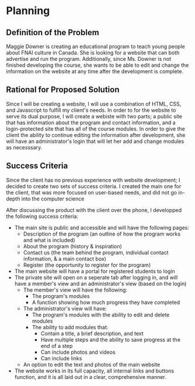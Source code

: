 Planning
==

Definition of the Problem
---
Maggie Downer is creating an educational program to teach young people about FNAI culture in Canada. She is looking for a website that can both advertise and run the program. Additionally, since Ms. Downer is not finished developing the course, she wants to be able to edit and change the information on the website at any time after the development is complete.

Rational for Proposed Solution
--
Since I will be creating a website, I will use a combination of HTML, CSS, and Javascript to fulfill my client's needs. In order to for the website to serve its dual purpose, I will create a webiste with two parts; a public site that has information about the program and contact information, and a login-protected site that has all of the course modules. In order to give the client the ability to continue editing the information after development, she will have an administrator's login that will let her add and change modules as necesssary. 

Success Criteria
--
Since the client has no previous experience with website development; I decided to create two sets of success criteria. I created the main one for the client, that was more focused on user-based needs, and did not go in-depth into the computer science 

After discussing the product with the client over the phone, I developped the following success criteria: 

* The main site is public and accessible and will have the following pages:
  * Description of the program (an outline of how the program works and what is included)
  * About the program (history & inspiration)
  * Contact us (the team behind the program, individual contact information, & a main contact box)
  * Register (the opportunity to register for the program)
* The main website will have a portal for registered students to login
* The private site will open on a seperate tab after logging in, and will have a member's view and an administrator's view (based on the login)
  * The member's view will have the following:
    * The program's modules
    * A function showing how much progress they have completed
  * The administrator's view will have:
    * The program's modules with the ability to edit and delete modules
    * The ability to add modules that:
      * Contain a title, a brief description, and text
      * Have multiple steps and the ability to save progress at the end of a step
      * Can include photos and videos
      * Can include links
  * An option to edit the text and photos of the main website
* The website works in its full capacity, all internal links and buttons function, and it is all laid out in a clear, comprehensive manner.
